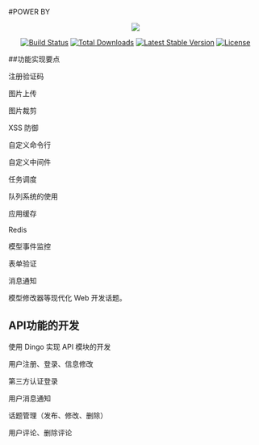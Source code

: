  #POWER BY 
<p align="center"><img src="https://laravel.com/assets/img/components/logo-laravel.svg"></p>

<p align="center">
<a href="https://travis-ci.org/laravel/framework"><img src="https://travis-ci.org/laravel/framework.svg" alt="Build Status"></a>
<a href="https://packagist.org/packages/laravel/framework"><img src="https://poser.pugx.org/laravel/framework/d/total.svg" alt="Total Downloads"></a>
<a href="https://packagist.org/packages/laravel/framework"><img src="https://poser.pugx.org/laravel/framework/v/stable.svg" alt="Latest Stable Version"></a>
<a href="https://packagist.org/packages/laravel/framework"><img src="https://poser.pugx.org/laravel/framework/license.svg" alt="License"></a>
</p>

##功能实现要点
<p>注册验证码
<p>图片上传
<p>图片裁剪
<p>XSS 防御
<p>自定义命令行
<p>自定义中间件
<p>任务调度
<p>队列系统的使用
<p>应用缓存
<p>Redis
<p>模型事件监控
<p>表单验证
<p>消息通知
<p>模型修改器等现代化 Web 开发话题。

## API功能的开发
<p>使用 Dingo 实现 API 模块的开发
<p>用户注册、登录、信息修改
<p>第三方认证登录
<p>用户消息通知
<p>话题管理（发布、修改、删除）
<p>用户评论、删除评论